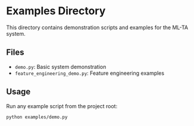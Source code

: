 # Examples Directory

This directory contains demonstration scripts and examples for the ML-TA system.

## Files

- `demo.py`: Basic system demonstration
- `feature_engineering_demo.py`: Feature engineering examples

## Usage

Run any example script from the project root:

```bash
python examples/demo.py
```

